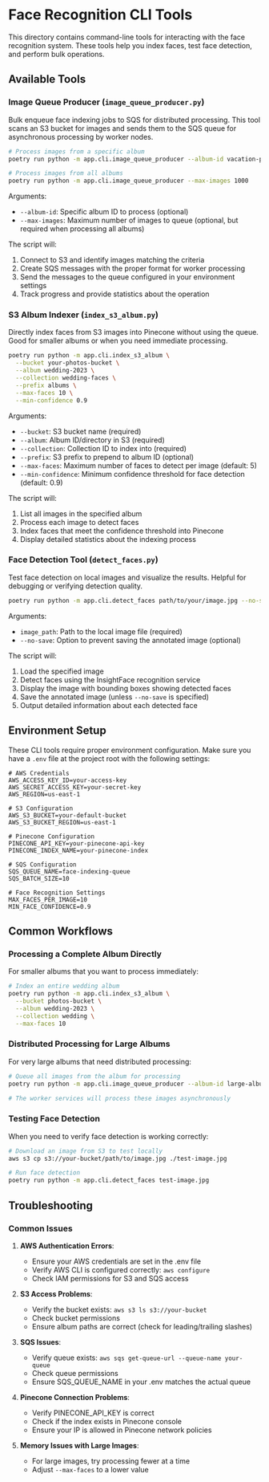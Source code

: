 # Face Recognition CLI Tools

This directory contains command-line tools for interacting with the face recognition system. These tools help you index faces, test face detection, and perform bulk operations.

## Available Tools

### Image Queue Producer (`image_queue_producer.py`) 

Bulk enqueue face indexing jobs to SQS for distributed processing. This tool scans an S3 bucket for images and sends them to the SQS queue for asynchronous processing by worker nodes.

```bash
# Process images from a specific album
poetry run python -m app.cli.image_queue_producer --album-id vacation-photos --max-images 500

# Process images from all albums
poetry run python -m app.cli.image_queue_producer --max-images 1000
```

Arguments:
- `--album-id`: Specific album ID to process (optional)
- `--max-images`: Maximum number of images to queue (optional, but required when processing all albums)

The script will:
1. Connect to S3 and identify images matching the criteria
2. Create SQS messages with the proper format for worker processing
3. Send the messages to the queue configured in your environment settings
4. Track progress and provide statistics about the operation

### S3 Album Indexer (`index_s3_album.py`)

Directly index faces from S3 images into Pinecone without using the queue. Good for smaller albums or when you need immediate processing.

```bash
poetry run python -m app.cli.index_s3_album \
  --bucket your-photos-bucket \
  --album wedding-2023 \
  --collection wedding-faces \
  --prefix albums \
  --max-faces 10 \
  --min-confidence 0.9
```

Arguments:
- `--bucket`: S3 bucket name (required)
- `--album`: Album ID/directory in S3 (required)
- `--collection`: Collection ID to index into (required)
- `--prefix`: S3 prefix to prepend to album ID (optional)
- `--max-faces`: Maximum number of faces to detect per image (default: 5)
- `--min-confidence`: Minimum confidence threshold for face detection (default: 0.9)

The script will:
1. List all images in the specified album
2. Process each image to detect faces
3. Index faces that meet the confidence threshold into Pinecone
4. Display detailed statistics about the indexing process

### Face Detection Tool (`detect_faces.py`)

Test face detection on local images and visualize the results. Helpful for debugging or verifying detection quality.

```bash
poetry run python -m app.cli.detect_faces path/to/your/image.jpg --no-save
```

Arguments:
- `image_path`: Path to the local image file (required)
- `--no-save`: Option to prevent saving the annotated image (optional)

The script will:
1. Load the specified image
2. Detect faces using the InsightFace recognition service
3. Display the image with bounding boxes showing detected faces
4. Save the annotated image (unless `--no-save` is specified)
5. Output detailed information about each detected face

## Environment Setup

These CLI tools require proper environment configuration. Make sure you have a `.env` file at the project root with the following settings:

```env
# AWS Credentials
AWS_ACCESS_KEY_ID=your-access-key
AWS_SECRET_ACCESS_KEY=your-secret-key
AWS_REGION=us-east-1

# S3 Configuration
AWS_S3_BUCKET=your-default-bucket
AWS_S3_BUCKET_REGION=us-east-1

# Pinecone Configuration
PINECONE_API_KEY=your-pinecone-api-key
PINECONE_INDEX_NAME=your-pinecone-index

# SQS Configuration
SQS_QUEUE_NAME=face-indexing-queue
SQS_BATCH_SIZE=10

# Face Recognition Settings
MAX_FACES_PER_IMAGE=10
MIN_FACE_CONFIDENCE=0.9
```

## Common Workflows

### Processing a Complete Album Directly

For smaller albums that you want to process immediately:

```bash
# Index an entire wedding album
poetry run python -m app.cli.index_s3_album \
  --bucket photos-bucket \
  --album wedding-2023 \
  --collection wedding \
  --max-faces 10
```

### Distributed Processing for Large Albums

For very large albums that need distributed processing:

```bash
# Queue all images from the album for processing
poetry run python -m app.cli.image_queue_producer --album-id large-album --max-images 5000

# The worker services will process these images asynchronously
```

### Testing Face Detection

When you need to verify face detection is working correctly:

```bash
# Download an image from S3 to test locally
aws s3 cp s3://your-bucket/path/to/image.jpg ./test-image.jpg

# Run face detection
poetry run python -m app.cli.detect_faces test-image.jpg
```

## Troubleshooting

### Common Issues

1. **AWS Authentication Errors**: 
   - Ensure your AWS credentials are set in the .env file
   - Verify AWS CLI is configured correctly: `aws configure`
   - Check IAM permissions for S3 and SQS access

2. **S3 Access Problems**:
   - Verify the bucket exists: `aws s3 ls s3://your-bucket`
   - Check bucket permissions
   - Ensure album paths are correct (check for leading/trailing slashes)

3. **SQS Issues**:
   - Verify queue exists: `aws sqs get-queue-url --queue-name your-queue`
   - Check queue permissions
   - Ensure SQS_QUEUE_NAME in your .env matches the actual queue

4. **Pinecone Connection Problems**:
   - Verify PINECONE_API_KEY is correct
   - Check if the index exists in Pinecone console
   - Ensure your IP is allowed in Pinecone network policies

5. **Memory Issues with Large Images**:
   - For large images, try processing fewer at a time
   - Adjust `--max-faces` to a lower value